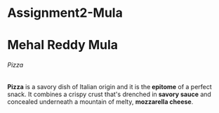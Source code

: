 # Assignment2-Mula
<h1>Mehal Reddy Mula</h1>
<h6>Pizza</h6>
<b>Pizza</b> is a savory dish of Italian origin and it  is the<b> epitome</b> of a perfect snack. It combines a crispy crust that's drenched in<b> savory sauce</b> and concealed underneath a mountain of melty, <b> mozzarella cheese</b>.